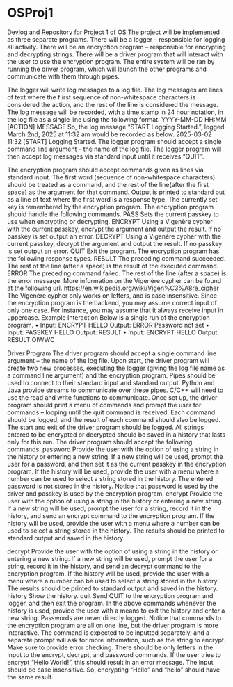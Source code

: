 # OSProj1
Devlog and Repository for Project 1 of OS
The project will be implemented as three separate programs. There will be a logger – responsible for logging all activity. There will be an encryption program – responsible for encrypting and decrypting strings. There will be a driver program that will interact with the user to use the encryption program. The entire system will be ran by running the driver program, which will launch the other programs and communicate with them through pipes. 

The logger will write log messages to a log file. The log messages are lines of text where the f irst sequence of non-whitespace characters is considered the action, and the rest of the line is considered the message. The log message will be recorded, with a time stamp in 24 hour notation, in the log file as a single line using the following format. YYYY-MM-DD HH:MM [ACTION] MESSAGE So, the log message “START Logging Started.”, logged March 2nd, 2025 at 11:32 am would be recorded as below. 2025-03-02 11:32 [START] Logging Started. The logger program should accept a single command line argument – the name of the log file. The logger program will then accept log messages via standard input until it receives “QUIT”.

The encryption program should accept commands given as lines via standard input. The first word (sequence of non-whitespace characters) should be treated as a command, and the rest of the line(after the first space) as the argument for that command. Output is printed to standard out as a line of text where the first word is a response type. The currently set key is remembered by the encryption program. The encryption program should handle the following commands. PASS Sets the current passkey to use when encrypting or decrypting. ENCRYPT Using a Vigenère cypher with the current passkey, encrypt the argument and output the result. If no passkey is set output an error. DECRYPT Using a Vigenère cypher with the current passkey, decrypt the argument and output the result. If no passkey is set output an error. QUIT Exit the program. The encryption program has the following response types. RESULT The preceding command succeeded. The rest of the line (after a space) is the result of the executed command. ERROR The preceding command failed. The rest of the line (after a space) is the error message. More information on the Vigenère cypher can be found at the following url. https://en.wikipedia.org/wiki/Vigen%C3%A8re_cipher The Vigenère cypher only works on letters, and is case insensitive. Since the encryption program is the backend, you may assume correct input of only one case. For instance, you may assume that it always receive input in uppercase. Example Interaction Below is a single run of the encryption program. • Input: ENCRYPT HELLO Output: ERROR Password not set • Input: PASSKEY HELLO Output: RESULT • Input: ENCRYPT HELLO Output: RESULT OIWWC

Driver Program The driver program should accept a single command line argument – the name of the log file. Upon start, the driver program will create two new processes, executing the logger (giving the log file name as a command line argument) and the encryption program. Pipes should be used to connect to their standard input and standard output. Python and Java provide streams to communicate over these pipes. C/C++ will need to use the read and write functions to communicate. Once set up, the driver program should print a menu of commands and prompt the user for commands – looping until the quit command is received. Each command should be logged, and the result of each command should also be logged. The start and exit of the driver program should be logged. All strings entered to be encrypted or decrypted should be saved in a history that lasts only for this run. The driver program should accept the following commands. password Provide the user with the option of using a string in the history or entering a new string. If a new string will be used, prompt the user for a password, and then set it as the current passkey in the encryption program. If the history will be used, provide the user with a menu where a number can be used to select a string stored in the history. The entered password is not stored in the history. Notice that password is used by the driver and passkey is used by the encryption program. encrypt Provide the user with the option of using a string in the history or entering a new string. If a new string will be used, prompt the user for a string, record it in the history, and send an encrypt command to the encryption program. If the history will be used, provide the user with a menu where a number can be used to select a string stored in the history. The results should be printed to standard output and saved in the history.

decrypt Provide the user with the option of using a string in the history or entering a new string. If a new string will be used, prompt the user for a string, record it in the history, and send an decrypt command to the encryption program. If the history will be used, provide the user with a menu where a number can be used to select a string stored in the history. The results should be printed to standard output and saved in the history. history Show the history. quit Send QUIT to the encryption program and logger, and then exit the program. In the above commands whenever the history is used, provide the user with a means to exit the history and enter a new string. Passwords are never directly logged. Notice that commands to the encryption program are all on one line, but the driver program is more interactive. The command is expected to be inputted separately, and a separate prompt will ask for more information, such as the string to encrypt. Make sure to provide error checking. There should be only letters in the input to the encrypt, decrypt, and password commands. If the user tries to encrypt “Hello World!”, this should result in an error message. The input should be case insensitive. So, encrypting “Hello” and “hello” should have the same result.
